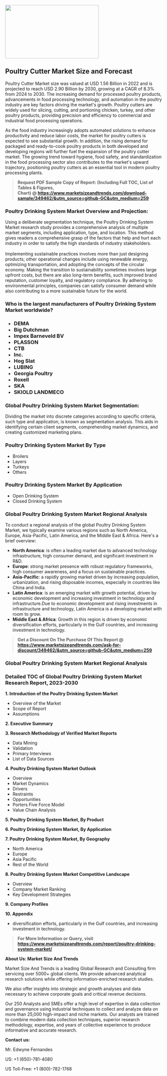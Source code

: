 <p><img class="alignnone size-medium wp-image-20088" src="https://ffe5etoiles.com/wp-content/uploads/2024/12/MST1-300x171.png" alt="" width="300" height="171" /></p><h2>Poultry Cutter Market Size and Forecast</h2><p>Poultry Cutter Market size was valued at USD 1.56 Billion in 2022 and is projected to reach USD 2.90 Billion by 2030, growing at a CAGR of 8.3% from 2024 to 2030. The increasing demand for processed poultry products, advancements in food processing technology, and automation in the poultry industry are key factors driving the market's growth. Poultry cutters are widely used for slicing, cutting, and portioning chicken, turkey, and other poultry products, providing precision and efficiency to commercial and industrial food processing operations.</p><p>As the food industry increasingly adopts automated solutions to enhance productivity and reduce labor costs, the market for poultry cutters is expected to see substantial growth. In addition, the rising demand for packaged and ready-to-cook poultry products in both developed and developing regions will further fuel the expansion of the poultry cutter market. The growing trend toward hygiene, food safety, and standardization in the food processing sector also contributes to the market's upward trajectory, positioning poultry cutters as an essential tool in modern poultry processing plants.</p></p><blockquote id="" class=""><strong>Request PDF Sample Copy of Report: (Including Full TOC, List of Tables &amp; Figures, Chart)&nbsp;@&nbsp;<strong><a href="https://www.marketsizeandtrends.com/download-sample/349462/&utm_source=github-GC&utm_medium=259" target="_blank">https://www.marketsizeandtrends.com/download-sample/349462/&utm_source=github-GC&utm_medium=259</a></strong></strong></blockquote><h3 id="" class="">Poultry Drinking System Market&nbsp;Overview and Projection:</h3><p id="" class="">Using a deliberate segmentation technique, the Poultry Drinking System Market research study provides a comprehensive analysis of multiple market segments, including application, type, and location. This method gives readers a comprehensive grasp of the factors that help and hurt each industry in order to satisfy the high standards of industry stakeholders. <br /> <br />Implementing sustainable practices involves more than just designing products; other operational changes include using renewable energy, optimizing transportation, and adopting the concepts of the circular economy. Making the transition to sustainability sometimes involves large upfront costs, but there are also long-term benefits, such improved brand reputation, customer loyalty, and regulatory compliance. By adhering to environmental principles, companies can satisfy consumer demand while also contributing to a more sustainable future for the world.</p><h3 id="" class="">Who is the largest manufacturers of&nbsp;Poultry Drinking System Market worldwide?</h3><h3 class=""><p><ul><li>DEMA </li><li> Big Dutchman </li><li> Impex Barneveld BV </li><li> PLASSON </li><li> CTB </li><li> Inc. </li><li> Hog Slat </li><li> LUBING </li><li> Georgia Poultry </li><li> Roxell </li><li> SKA </li><li> SKIOLD LANDMECO</li></ul></p></h3><h3 id="" class="">Global&nbsp;Poultry Drinking System Market Segmentation:</h3><p id="" class="">Dividing the market into discrete categories according to specific criteria, such type and application, is known as segmentation analysis. This aids in identifying certain client segments, comprehending market dynamics, and creating customized marketing plans.</p><h3 id="" class="">Poultry Drinking System Market&nbsp;By Type</h3><p><p><ul><li>Broilers</li><li> Layers</li><li> Turkeys</li><li> Others</p></li></ul></p></p><h3 id="" class="">Poultry Drinking System Market&nbsp;By Application</h3><p class=""><p><ul><li>Open Drinking System</li><li> Closed Drinking System</li></ul></p></p><h3 id="" class="">Global Poultry Drinking System Market Regional Analysis</h3><p id="" class="">To conduct a regional analysis of the global Poultry Drinking System Market, we typically examine various regions such as North America, Europe, Asia-Pacific, Latin America, and the Middle East &amp; Africa. Here's a brief overview:</p><ul><li><strong>North America</strong>: is often a leading market due to advanced technology infrastructure, high consumer demand, and significant investment in R&amp;D.</li><li><strong>Europe</strong>: strong market presence with robust regulatory frameworks, high consumer awareness, and a focus on sustainable practices.</li><li><strong>Asia-Pacific</strong>: a rapidly growing market driven by increasing population, urbanization, and rising disposable incomes, especially in countries like China and India.</li><li><strong>Latin America</strong>: is an emerging market with growth potential, driven by economic development and increasing investment in technology and infrastructure.Due to economic development and rising investments in infrastructure and technology, Latin America is a developing market with room to grow.</li><li><strong>Middle East &amp; Africa</strong>: Growth in this region is driven by economic diversification efforts, particularly in the Gulf countries, and increasing investment in technology.</li></ul><blockquote id="" class=""><strong>Get a Discount On The Purchase Of This Report @ <strong><a href="https://www.marketsizeandtrends.com/ask-for-discount/349462/&utm_source=github-GC&utm_medium=259" target="_blank">https://www.marketsizeandtrends.com/ask-for-discount/349462/&utm_source=github-GC&utm_medium=259</a></strong></strong></blockquote><h3 id="" class="">Global Poultry Drinking System Market Regional Analysis</h3><h3 id="" class="">Detailed TOC of Global Poultry Drinking System Market Research Report, 2023-2030</h3><p id="" class=""><strong>1. Introduction of the Poultry Drinking System Market</strong></p><ul><li>Overview of the Market</li><li>Scope of Report</li><li>Assumptions</li></ul><p id="" class=""><strong>2. Executive Summary</strong></p><p id="" class=""><strong>3. Research Methodology of Verified Market Reports</strong></p><ul><li>Data Mining</li><li>Validation</li><li>Primary Interviews</li><li>List of Data Sources</li></ul><p id="" class=""><strong>4. Poultry Drinking System Market Outlook</strong></p><ul><li>Overview</li><li>Market Dynamics</li><li>Drivers</li><li>Restraints</li><li>Opportunities</li><li>Porters Five Force Model</li><li>Value Chain Analysis</li></ul><p id="" class=""><strong>5. Poultry Drinking System Market, By Product</strong></p><p id="" class=""><strong>6. Poultry Drinking System Market, By Application</strong></p><p id="" class=""><strong>7. Poultry Drinking System Market, By Geography</strong></p><ul><li>North America</li><li>Europe</li><li>Asia Pacific</li><li>Rest of the World</li></ul><p id="" class=""><strong>8. Poultry Drinking System Market Competitive Landscape</strong></p><ul><li>Overview</li><li>Company Market Ranking</li><li>Key Development Strategies</li></ul><p id="" class=""><strong>9. Company Profiles</strong></p><p id="" class=""><strong>10. Appendix</strong></p><ul><li>diversification efforts, particularly in the Gulf countries, and increasing investment in technology.</li></ul><blockquote id="" class=""><strong>For More Information or Query, visit <strong><strong><a href="https://www.marketsizeandtrends.com/report/poultry-drinking-system-market/" target="_blank">https://www.marketsizeandtrends.com/report/poultry-drinking-system-market/</a></strong></strong></strong></blockquote><p id="" class=""><strong>About Us: Market Size And Trends</strong></p><p id="" class="">Market Size And Trends is a leading Global Research and Consulting firm servicing over 5000+ global clients. We provide advanced analytical research solutions while offering information-enriched research studies.</p><p id="" class="">We also offer insights into strategic and growth analyses and data necessary to achieve corporate goals and critical revenue decisions.</p><p id="" class="">Our 250 Analysts and SMEs offer a high level of expertise in data collection and governance using industrial techniques to collect and analyze data on more than 25,000 high-impact and niche markets. Our analysts are trained to combine modern data collection techniques, superior research methodology, expertise, and years of collective experience to produce informative and accurate research.</p><p id="" class=""><strong>Contact us:</strong></p><p id="" class="">Mr. Edwyne Fernandes</p><p id="" class="">US: +1 (650)-781-4080</p><p id="" class="">US Toll-Free: +1 (800)-782-1768</p>
